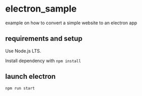 # electron_sample
example on how to convert a simple website to an electron app


## requirements and setup

Use Node.js LTS.

Install dependency with `npm install`


## launch electron

```
npm run start
```
